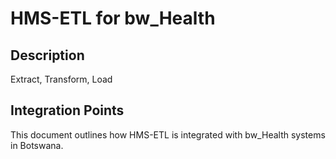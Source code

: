 # HMS-ETL for bw_Health

## Description

Extract, Transform, Load

## Integration Points

This document outlines how HMS-ETL is integrated with bw_Health systems in Botswana.
